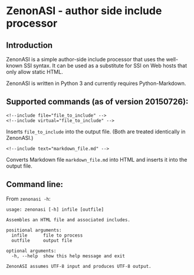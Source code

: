 ZenonASI - author side include processor
========================================

Introduction
------------

ZenonASI is a simple author-side include processor that uses the
well-known SSI syntax. It can be used as a substitute for SSI on
Web hosts that only allow static HTML.

ZenonASI is written in Python 3 and currently requires Python-Markdown.


Supported commands (as of version 20150726):
--------------------------------------------

    <!--include file="file_to_include" -->
    <!--include virtual="file_to_include" -->

Inserts `file_to_include` into the output file. (Both are treated
identically in ZenonASI.)

    <!--include text="markdown_file.md" -->

Converts Markdown file `markdown_file.md` into HTML and inserts
it into the output file.


Command line:
-------------

From `zenonasi -h`:

```
usage: zenonasi [-h] infile [outfile]

Assembles an HTML file and associated includes.

positional arguments:
  infile      file to process
  outfile     output file

optional arguments:
  -h, --help  show this help message and exit

ZenonASI assumes UTF-8 input and produces UTF-8 output.
```
